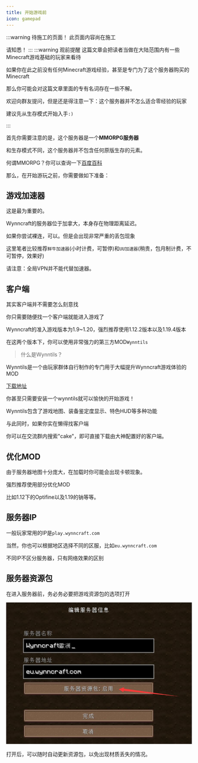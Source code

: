 ```yaml
---
title: 开始游戏前
icon: gamepad
---
```

:::warning 待施工的页面！
此页面内容尚在施工

请知悉！
:::
:::warning 观前提醒
这篇文章会把读者当做在大陆范围内有一些Minecraft游戏基础的玩家来看待

如果你在此之前没有任何Minecraft游戏经验，甚至是专门为了这个服务器购买的Minecraft

那么你可能会对这篇文章里面的专有名词存在一些不解。

欢迎向群友提问，但是还是得注意一下：这个服务器并不怎么适合零经验的玩家

建议先从生存模式开始入手`:)`


:::

首先你需要注意的是，这个服务器是一个**MMORPG服务器**

和生存模式不同，这个服务器并不包含任何原版生存的元素。

何谓MMORPG？你可以查询一下[百度百科](https://baike.baidu.com/item/%E5%A4%A7%E5%9E%8B%E5%A4%9A%E4%BA%BA%E5%9C%A8%E7%BA%BF%E8%A7%92%E8%89%B2%E6%89%AE%E6%BC%94%E6%B8%B8%E6%88%8F/1735953?fr=ge_ala)

那么，在开始游玩之前，你需要做如下准备：

## 游戏加速器
这是最为重要的。

Wynncraft的服务器位于加拿大，本身存在物理距离延迟。

如果你尝试裸连，可以。但是会出现非常严重的丢包现象

这里笔者比较推荐`鲜牛加速器`(小时计费，可暂停)和`UU加速器`(稍贵，包月制计费，不可暂停，效果好)

请注意：全局VPN并不能代替加速器。

## 客户端
其实客户端并不需要怎么刻意找

你只需要随便找一个客户端就能进入游戏了

Wynncraft的准入游戏版本为1.9~1.20，强烈推荐使用1.12.2版本以及1.19.4版本

在这两个版本下，你可以使用非常强力的第三方MOD`Wynntils`

>什么是Wynntils？

Wynntils是一个由玩家群体自行制作的专门用于大幅提升Wynncraft游戏体验的MOD

[下载地址](https://modrinth.com/mod/wynntils/)

你甚至只需要安装一个wynntils就可以愉快的开始游戏！

Wynntils包含了游戏地图、装备鉴定度显示、特色HUD等多种功能

与此同时，如果你实在懒得找客户端

你可以在交流群内搜索"cake"，即可直接下载由大神配置好的客户端。

## 优化MOD

由于服务器地图十分庞大，在加载时你可能会出现卡顿现象。

强烈推荐使用部分优化MOD

比如1.12下的Optifine以及1.19的钠等等。



## 服务器IP
一般玩家常用的IP是`play.wynncraft.com`

当然，你也可以根据地区选择不同的区服，比如`eu.wynncraft.com`

不同IP不区分服务器，只有网络效果的区别

## 服务器资源包

在进入服务器前，务必务必要把游戏资源包的选项打开

![](/assets/img/qa5.jpg)

打开后，可以随时自动更新资源包，以免出现材质丢失的情况。




